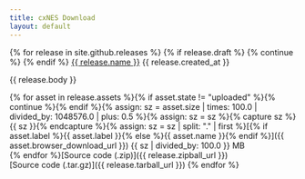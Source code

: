```yaml
---
title: cxNES Download
layout: default
---
```


{% for release in site.github.releases %}
 {% if release.draft %}
    {% continue %}
  {% endif %}
<a href="{{ release.html_url }}">{{ release.name }}</a> {{ release.created_at }}  

  {{ release.body }}

{% for asset in release.assets %}{% if asset.state != "uploaded" %}{% continue %}{% endif %}{% assign: sz = asset.size | times: 100.0 | divided_by: 1048576.0 | plus: 0.5 %}{% assign: sz = sz %}{% capture sz %}{{ sz }}{% endcapture %}{% assign: sz = sz | split: "."  | first %}[{% if asset.label %}{{ asset.label }}{% else %}{{ asset.name }}{% endif %}]({{ asset.browser_download_url }}) {{ sz | divided_by: 100.0 }} MB  
{% endfor %}[Source code (.zip)]({{ release.zipball_url }})  
[Source code (.tar.gz)]({{ release.tarball_url }})
{% endfor %}


